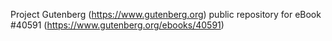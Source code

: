 Project Gutenberg (https://www.gutenberg.org) public repository for eBook #40591 (https://www.gutenberg.org/ebooks/40591)
